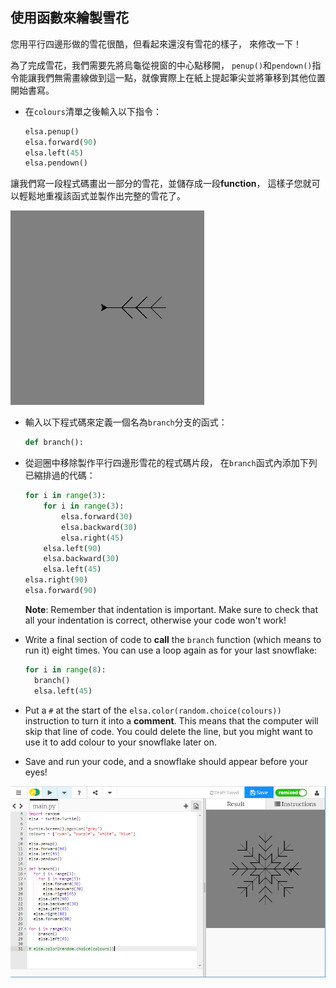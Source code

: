 ## 使用函數來繪製雪花

您用平行四邊形做的雪花很酷，但看起來還沒有雪花的樣子， 來修改一下！

為了完成雪花，我們需要先將烏龜從視窗的中心點移開， `penup()`和`pendown()`指令能讓我們無需畫線做到這一點，就像實際上在紙上提起筆尖並將筆移到其他位置開始書寫。

- 在`colours`清單之後輸入以下指令：
    
    ```python
    elsa.penup()
    elsa.forward(90)
    elsa.left(45)
    elsa.pendown()
    ```

讓我們寫一段程式碼畫出一部分的雪花，並儲存成一段**function**， 這樣子您就可以輕鬆地重複該函式並製作出完整的雪花了。

![分支](images/branch.PNG)

- 輸入以下程式碼來定義一個名為`branch`分支的函式：
    
    ```python
    def branch():
    ```

- 從迴圈中移除製作平行四邊形雪花的程式碼片段， 在`branch`函式內添加下列已縮排過的代碼：
    
    ```python
    for i in range(3):
        for i in range(3):
            elsa.forward(30)
            elsa.backward(30)
            elsa.right(45)
        elsa.left(90)
        elsa.backward(30)
        elsa.left(45)
    elsa.right(90)
    elsa.forward(90)
    ```
    
    **Note**: Remember that indentation is important. Make sure to check that all your indentation is correct, otherwise your code won't work!

- Write a final section of code to **call** the `branch` function (which means to run it) eight times. You can use a loop again as for your last snowflake:
    
    ```python
    for i in range(8):
      branch()
      elsa.left(45)
    ```

- Put a `#` at the start of the `elsa.color(random.choice(colours))` instruction to turn it into a **comment**. This means that the computer will skip that line of code. You could delete the line, but you might want to use it to add colour to your snowflake later on.

- Save and run your code, and a snowflake should appear before your eyes!

![](images/snowflake2.png)